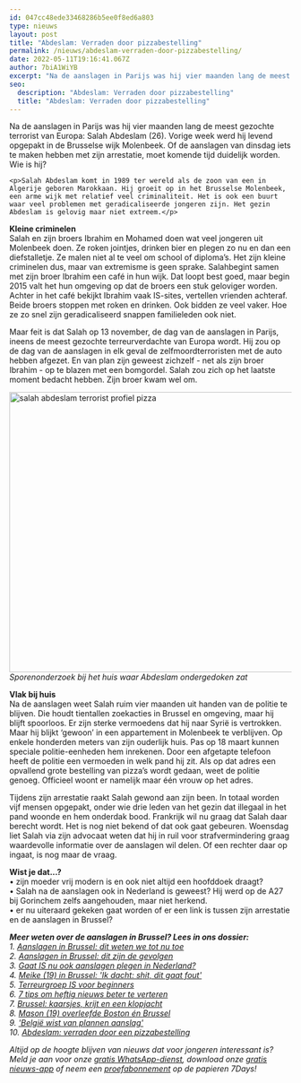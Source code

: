 ```yaml
---
id: 047cc48ede33468286b5ee0f8ed6a803
type: nieuws
layout: post
title: "Abdeslam: Verraden door pizzabestelling"
permalink: /nieuws/abdeslam-verraden-door-pizzabestelling/
date: 2022-05-11T19:16:41.067Z
author: 7biA1WiYB
excerpt: "Na de aanslagen in Parijs was hij vier maanden lang de meest gezochte terrorist van Europa: Salah Abdeslam (26). Vorige week werd hij levend opgepakt in de Brusselse wijk Molenbeek. Of de aanslagen van dinsdag iets te maken hebben met zijn arrestatie, moet komende tijd duidelijk worden. Wie is hij?  "
seo:
  description: "Abdeslam: Verraden door pizzabestelling"
  title: "Abdeslam: Verraden door pizzabestelling"
---
```

Na de aanslagen in Parijs was hij vier maanden lang de meest gezochte terrorist van Europa: Salah Abdeslam (26). Vorige week werd hij levend opgepakt in de Brusselse wijk Molenbeek. Of de aanslagen van dinsdag iets te maken hebben met zijn arrestatie, moet komende tijd duidelijk worden. Wie is hij?  

    <p>Salah Abdeslam komt in 1989 ter wereld als de zoon van een in Algerije geboren Marokkaan. Hij groeit op in het Brusselse Molenbeek, een arme wijk met relatief veel criminaliteit. Het is ook een buurt waar veel problemen met geradicaliseerde jongeren zijn. Het gezin Abdeslam is gelovig maar niet extreem.</p>
<p><strong>Kleine criminelen</strong><br>Salah en zijn broers Ibrahim en Mohamed doen wat veel jongeren uit Molenbeek doen. Ze roken jointjes, drinken bier en plegen zo nu en dan een diefstalletje. Ze malen niet al te veel om school of diploma’s. Het zijn kleine criminelen dus, maar van extremisme is geen sprake. Salahbegint samen met zijn broer Ibrahim een café in hun wijk. Dat loopt best goed, maar begin 2015 valt het hun omgeving op dat de broers een stuk geloviger worden. Achter in het café bekijkt Ibrahim vaak IS-sites, vertellen vrienden achteraf. Beide broers stoppen met roken en drinken. Ook bidden ze veel vaker. Hoe ze zo snel zijn geradicaliseerd snappen familieleden ook niet.</p>
<p>Maar feit is dat Salah op 13 november, de dag van de aanslagen in Parijs, ineens de meest gezochte terreurverdachte van Europa wordt. Hij zou op de dag van de aanslagen in elk geval de zelfmoordterroristen met de auto hebben afgezet. En van plan zijn geweest zichzelf - net als zijn broer Ibrahim - op te blazen met een bomgordel. Salah zou zich op het laatste moment bedacht hebben. Zijn broer kwam wel om.</p>
<p><div class="media media-element-container media-default"><div id="file-17192" class="file file-image file-image-jpeg">

        
  
  <div class="content">
    <img alt="salah abdeslam terrorist profiel pizza" title="Foto: AFP" height="500" width="850" class="media-element file-default" src="https://7dagen.netlify.app/sites/default/files/abdeslam.jpg">  </div>

  
</div>
</div><em>Sporenonderzoek bij het huis waar Abdeslam ondergedoken zat</em>
<p><strong>Vlak bij huis </strong><br>Na de aanslagen weet Salah ruim vier maanden uit handen van de politie te blijven. Die houdt tientallen zoekacties in Brussel en omgeving, maar hij blijft spoorloos. Er zijn sterke vermoedens dat hij naar Syrië is vertrokken. Maar hij blijkt ‘gewoon’ in een appartement in Molenbeek te verblijven. Op enkele honderden meters van zijn ouderlijk huis. Pas op 18 maart kunnen speciale politie-eenheden hem inrekenen. Door een afgetapte telefoon heeft de politie een vermoeden in welk pand hij zit. Als op dat adres een opvallend grote bestelling van pizza’s wordt gedaan, weet de politie genoeg. Officieel woont er namelijk maar één vrouw op het adres.</p>
<p>Tijdens zijn arrestatie raakt Salah gewond aan zijn been. In totaal worden vijf mensen opgepakt, onder wie drie leden van het gezin dat illegaal in het pand woonde en hem onderdak bood. Frankrijk wil nu graag dat Salah daar berecht wordt. Het is nog niet bekend of dat ook gaat gebeuren. Woensdag liet Salah via zijn advocaat weten dat hij in ruil voor strafvermindering graag waardevolle informatie over de aanslagen wil delen. Of een rechter daar op ingaat, is nog maar de vraag.</p>
<p><strong>Wist je dat...? </strong><br>• zijn moeder vrij modern is en ook niet altijd een hoofddoek draagt?<br>• Salah na de aanslagen ook in Nederland is geweest? Hij werd op de A27 bij Gorinchem zelfs aangehouden, maar niet herkend.<br>• er nu uiteraard gekeken gaat worden of er een link is tussen zijn arrestatie en de aanslagen in Brussel?</p>
<p><em><strong>Meer weten over de aanslagen in Brussel? Lees in ons dossier:</strong><br>1. <a href="https://7dagen.netlify.app/nieuws/aanslagen-brussel-dit-weten-we-tot-nu-toe">Aanslagen in Brussel: dit weten we tot nu toe</a><br>2. <a href="https://7dagen.netlify.app/nieuws/aanslagen-brussel-dit-zijn-de-gevolgen">Aanslagen in Brussel: dit zijn de gevolgen</a><br>3. <a href="https://7dagen.netlify.app/nieuws/gaat-ook-aanslagen-plegen-nederland">Gaat IS nu ook aanslagen plegen in Nederland?</a><br>4. <a href="https://7dagen.netlify.app/nieuws/meike-19-brussel-ik-dacht-shit-dit-gaat-fout">Meike (19) in Brussel: 'Ik dacht: shit, dit gaat fout'</a><br>5. <a href="https://7dagen.netlify.app/nieuws/terreurgroep-voor-beginners">Terreurgroep IS voor beginners</a></em><br><em>6. <a href="https://7dagen.netlify.app/nieuws/7-tips-om-heftig-nieuws-beter-te-verteren">7 tips om heftig nieuws beter te verteren</a><br>7. <a href="https://7dagen.netlify.app/nieuws/brussel-kaarsjes-krijt-en-een-klopjacht">Brussel: kaarsjes, krijt en een klopjacht</a><br>8. <a href="https://7dagen.netlify.app/nieuws/mason-19-overleefde-boston-%C3%A9n-brussel">Mason (19) overleefde Boston én Brussel</a><br>9. <a href="https://7dagen.netlify.app/nieuws/belgi%C3%AB-wist-van-plannen-aanslag">'België wist van plannen aanslag'</a><br>10. <a href="https://7dagen.netlify.app/nieuws/abdeslam-verraden-door-pizzabestelling">Abdeslam: verraden door een pizzabestelling</a></em></p>
<p><em>Altijd op de hoogte blijven van nieuws dat voor jongeren interessant is? Meld je aan voor onze <a href="https://7dagen.netlify.app/whatsapp">gratis WhatsApp-dienst</a>, download onze <a href="https://7dagen.netlify.app/app">gratis nieuws-app</a> of neem een <a href="https://7dagen.netlify.app/abonnement">proefabonnement</a> op de papieren 7Days!</em></p>  
